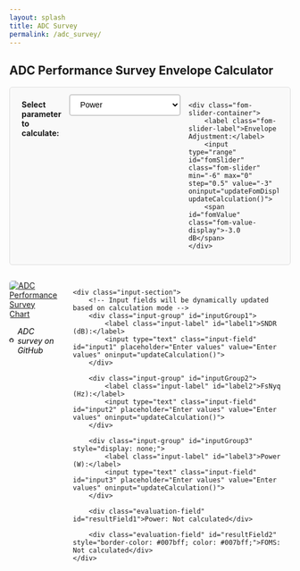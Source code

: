 ```yaml
---
layout: splash
title: ADC Survey
permalink: /adc_survey/
---
```


<style>
.survey-container {
    display: flex;
    align-items: flex-start;
    gap: 2em;
    margin: 2em 0;
}

.image-section {
    flex: 1;
    max-width: 50%;
}

.input-section {
    flex: 1;
    display: flex;
    flex-direction: column;
    gap: 0.75em;
    padding-left: 2em;
    max-width: 40%;
}

.input-field {
    padding: 0.8em;
    font-size: 1em;
    border: 2px solid #ccc;
    border-radius: 5px;
    width: 50%;
    box-sizing: border-box;
    margin-left: auto;
}

.input-field:focus {
    outline: none;
    border-color: #007acc;
}

.input-group {
    display: flex;
    flex-direction: row;
    align-items: center;
    gap: 1em;
    justify-content: space-between;
}

.input-label {
    font-weight: bold;
    font-size: 1em;
    color: #333;
    margin-bottom: 0;
    min-width: 120px;
    text-align: left;
    flex-shrink: 0;
}

.evaluation-field {
    padding: 0.8em;
    font-size: 1em;
    border: 2px solid #28a745;
    border-radius: 5px;
    width: 100%;
    box-sizing: border-box;
    background-color: #f8f9fa;
    font-weight: bold;
    color: #28a745;
    text-align: center;
    margin-top: 0.25em;
    margin-bottom: 0.25em;
}

.calc-selection {
    display: flex;
    flex-direction: row;
    gap: 1em;
    align-items: baseline;
    justify-content: space-between;
    margin-bottom: 1em;
    padding: 0.8em 1.5em;
    border: 1px solid #ddd;
    border-radius: 5px;
    background-color: #f9f9f9;
    width: 100%;
    box-sizing: border-box;
}

.calc-dropdown {
    padding: 0.6em 1em;
    font-size: 1em;
    border: 2px solid #ccc;
    border-radius: 5px;
    background-color: white;
    cursor: pointer;
    min-width: 200px;
    margin: 0;
    vertical-align: baseline;
}

.calc-dropdown:focus {
    outline: none;
    border-color: #007acc;
}

.fom-slider-container {
    display: flex;
    flex-direction: row;
    gap: 1em;
    align-items: baseline;
    margin: 0;
    margin-left: auto;
}

.fom-slider-label {
    font-weight: bold;
    font-size: 1em;
    color: #333;
    margin: 0;
    white-space: nowrap;
}

.fom-slider {
    width: 150px;
    height: 6px;
    border-radius: 3px;
    background: #ddd;
    outline: none;
    -webkit-appearance: none;
    appearance: none;
    cursor: pointer;
}

.fom-slider::-webkit-slider-thumb {
    appearance: none;
    width: 18px;
    height: 18px;
    border-radius: 50%;
    background: #007acc;
    cursor: pointer;
    border: 2px solid #fff;
    box-shadow: 0 2px 4px rgba(0,0,0,0.2);
}

.fom-slider::-moz-range-thumb {
    width: 18px;
    height: 18px;
    border-radius: 50%;
    background: #007acc;
    cursor: pointer;
    border: 2px solid #fff;
    box-shadow: 0 2px 4px rgba(0,0,0,0.2);
}

.fom-value-display {
    font-size: 0.9em;
    color: #666;
    margin: 0;
    min-width: 80px;
    width: 80px;
    text-align: center;
}
</style>

## ADC Performance Survey Envelope Calculator

<!-- Calculation Mode Selection - spans full width -->
<div class="calc-selection">
    <h4 style="margin: 0; vertical-align: baseline;">Select parameter to calculate:</h4>
    <select id="calcMode" class="calc-dropdown" onchange="updateCalculation()">
        <option value="power">Power</option>
        <option value="sndr">SNDR</option>
        <option value="fs">FsNyq</option>
    </select>
    
    <div class="fom-slider-container">
        <label class="fom-slider-label">Envelope Adjustment:</label>
        <input type="range" id="fomSlider" class="fom-slider" min="-6" max="0" step="0.5" value="-3" oninput="updateFomDisplay(); updateCalculation()">
        <span id="fomValue" class="fom-value-display">-3.0 dB</span>
    </div>
</div>

<div class="survey-container">
    <div class="image-section">
        <!-- Image with clickable link -->
        <a href="https://raw.githubusercontent.com/bmurmann/ADC-survey/refs/heads/main/plots/foms_plot.png" target="_blank">
            <img src="https://raw.githubusercontent.com/bmurmann/ADC-survey/refs/heads/main/plots/foms_plot.png" alt="ADC Performance Survey Chart" style="max-width: 100%; height: auto; border-radius: 5px;">
        </a>
        <p>
            <a href="https://github.com/bmurmann/ADC-survey" target="_blank" style="text-decoration: none; color: #000000ff; display: inline-flex; align-items: center; gap: 0.5em;">
                <svg width="16" height="16" viewBox="0 0 16 16" fill="currentColor" style="vertical-align: middle;">
                    <path d="M8 0C3.58 0 0 3.58 0 8c0 3.54 2.29 6.53 5.47 7.59.4.07.55-.17.55-.38 0-.19-.01-.82-.01-1.49-2.01.37-2.53-.49-2.69-.94-.09-.23-.48-.94-.82-1.13-.28-.15-.68-.52-.01-.53.63-.01 1.08.58 1.23.82.72 1.21 1.87.87 2.33.66.07-.52.28-.87.51-1.07-1.78-.2-3.64-.89-3.64-3.95 0-.87.31-1.59.82-2.15-.08-.2-.36-1.02.08-2.12 0 0 .67-.21 2.2.82.64-.18 1.32-.27 2-.27.68 0 1.36.09 2 .27 1.53-1.04 2.2-.82 2.2-.82.44 1.1.16 1.92.08 2.12.51.56.82 1.27.82 2.15 0 3.07-1.87 3.75-3.65 3.95.29.25.54.73.54 1.48 0 1.07-.01 1.93-.01 2.2 0 .21.15.46.55.38A8.013 8.013 0 0016 8c0-4.42-3.58-8-8-8z"/>
                </svg>
                <em>ADC survey on GitHub</em>
            </a>
        </p>
    </div>
    
    <div class="input-section">
        <!-- Input fields will be dynamically updated based on calculation mode -->
        <div class="input-group" id="inputGroup1">
            <label class="input-label" id="label1">SNDR (dB):</label>
            <input type="text" class="input-field" id="input1" placeholder="Enter values" value="Enter values" oninput="updateCalculation()">
        </div>
        
        <div class="input-group" id="inputGroup2">
            <label class="input-label" id="label2">FsNyq (Hz):</label>
            <input type="text" class="input-field" id="input2" placeholder="Enter values" value="Enter values" oninput="updateCalculation()">
        </div>
        
        <div class="input-group" id="inputGroup3" style="display: none;">
            <label class="input-label" id="label3">Power (W):</label>
            <input type="text" class="input-field" id="input3" placeholder="Enter values" value="Enter values" oninput="updateCalculation()">
        </div>
        
        <div class="evaluation-field" id="resultField1">Power: Not calculated</div>
        
        <div class="evaluation-field" id="resultField2" style="border-color: #007bff; color: #007bff;">FOMS: Not calculated</div>
    </div>
</div>

<script>
// Variable to store the JSON data as key-value pairs
let fomsData = {};

// Function to format numbers in engineering notation with units
function formatEngineering(num, unit = '') {
    if (num === 0) return "0" + unit;
    
    const absNum = Math.abs(num);
    const sign = num < 0 ? "-" : "";
    
    // Define the engineering prefixes
    const prefixes = [
        { value: 1e12, symbol: 'T' },
        { value: 1e9, symbol: 'G' },
        { value: 1e6, symbol: 'M' },
        { value: 1e3, symbol: 'k' },
        { value: 1, symbol: '' },
        { value: 1e-3, symbol: 'm' },
        { value: 1e-6, symbol: 'µ' },
        { value: 1e-9, symbol: 'n' },
        { value: 1e-12, symbol: 'p' },
        { value: 1e-15, symbol: 'f' }
    ];
    
    // Find the appropriate prefix
    for (let prefix of prefixes) {
        if (absNum >= prefix.value) {
            const scaledValue = absNum / prefix.value;
            const digits = scaledValue >= 100 ? 0 : scaledValue >= 10 ? 1 : 2;
            return sign + scaledValue.toFixed(digits) + ' ' + prefix.symbol + unit;
        }
    }
    
    // For very small numbers, use scientific notation
    return num.toExponential(2) + unit;
}

// Function to fetch JSON data from GitHub
async function fetchFomsData() {
    try {
        const response = await fetch('https://raw.githubusercontent.com/bmurmann/ADC-survey/main/plots/foms_plot.json');
        if (response.ok) {
            const jsonData = await response.json();
            fomsData = jsonData;
            console.log('FoMs JSON data loaded:', fomsData);
        } else {
            console.error('Failed to fetch FoMs data:', response.status);
            displayErrorMessage();
        }
    } catch (error) {
        console.error('Error fetching FoMs data:', error);
        displayErrorMessage();
    }
}

// Function to display error message
function displayErrorMessage() {
    const jsonDisplay = document.getElementById('jsonDisplay');
    if (jsonDisplay) {
        jsonDisplay.textContent = 'Failed to load FoMs JSON data. Please check your internet connection.';
        jsonDisplay.style.color = '#d32f2f';
    }
}

// Fetch JSON data when page loads
document.addEventListener('DOMContentLoaded', function() {
    fetchFomsData();
    
    // Initialize the interface for the default mode
    updateInterface();
    
    // Initialize FOM slider display
    updateFomDisplay();
    
    // Your existing input field logic
    const inputs = document.querySelectorAll('.input-field');
    inputs.forEach(input => {
        input.addEventListener('focus', function() {
            if (this.value === 'Enter values') {
                this.value = '';
            }
        });
        
        input.addEventListener('blur', function() {
            if (this.value === '') {
                this.value = 'Enter values';
                updateCalculation();
            }
        });
    });
});

function updateFomDisplay() {
    const slider = document.getElementById('fomSlider');
    const display = document.getElementById('fomValue');
    const value = parseFloat(slider.value);
    display.textContent = `${value.toFixed(1)} dB`;
}

function updateInterface() {
    const modes = {
        power: { groups: [1,2], labels: ['SNDR (dB):', 'FsNyq (Hz):'], result: 'Power' },
        sndr: { groups: [2,3], labels: [,'FsNyq (Hz):', 'Power (W):'], result: 'SNDR' },
        fs: { groups: [1,3], labels: ['SNDR (dB):',, 'Power (W):'], result: 'FsNyq' }
    };
    
    const mode = modes[document.getElementById('calcMode').value];
    [1,2,3].forEach(i => document.getElementById(`inputGroup${i}`).style.display = 'none');
    mode.groups.forEach(i => {
        document.getElementById(`inputGroup${i}`).style.display = 'flex';
        if(mode.labels[i-1]) document.getElementById(`label${i}`).textContent = mode.labels[i-1];
    });
    document.getElementById('resultField1').textContent = `${mode.result}: Not calculated`;
    document.getElementById('resultField2').textContent = 'FOMS: Not calculated';
}

function updateCalculation() {
    updateInterface();
    
    const getVal = (id) => {
        const val = document.getElementById(id).value;
        return isNaN(parseFloat(val)) || val === "Enter values" ? 0 : parseFloat(val);
    };
    
    const setResult = (text1, text2) => {
        document.getElementById('resultField1').textContent = text1;
        document.getElementById('resultField2').textContent = text2;
    };
    
    const mode = document.getElementById('calcMode').value;
    const [sndr, fsNyq, power] = [getVal('input1'), getVal('input2'), getVal('input3')];
    const fomAdjustment = parseFloat(document.getElementById('fomSlider').value);
    
    if (!isFomsDataReady()) return setResult(`${mode === 'power' ? 'Power' : mode === 'sndr' ? 'SNDR' : 'FsNyq'}: Waiting for data...`, 'FOMS: Waiting for data...');
    
    const { f_corner: fCorner, foms_db_asymp: fomsDbAsymp } = fomsData;
    
    if (mode === 'power') {
        if (!areInputsValid(sndr, fsNyq)) return setResult('Power: Invalid inputs (SNDR and FsNyq must be > 0)', 'FOMS: Invalid inputs');
        const foms = calculateFOMS(fsNyq, fCorner, fomsDbAsymp, fomAdjustment);
        const result = fsNyq / 2 / Math.pow(10, (foms - sndr) / 10);
        setResult(`Power: ${formatEngineering(result, 'W')}`, `FOMS: ${foms.toFixed(2)} dB`);
        document.getElementById('input3').value = result.toString();
    } else if (mode === 'sndr') {
        if (fsNyq <= 0 || power <= 0) return setResult('SNDR: Invalid inputs (FsNyq and Power must be > 0)', 'FOMS: Invalid inputs');
        const foms = calculateFOMS(fsNyq, fCorner, fomsDbAsymp, fomAdjustment);
        const result = foms - 10 * Math.log10(fsNyq / 2 / power);
        setResult(`SNDR: ${result.toFixed(2)} dB`, `FOMS: ${foms.toFixed(2)} dB`);
        document.getElementById('input1').value = result.toString();
    } else { // fs mode
        if (!areInputsValid(sndr, 1, power)) return setResult('FsNyq: Invalid inputs (SNDR and Power must be > 0)', 'FOMS: Invalid inputs');
        let result = 2 * power * Math.pow(10, (fomsDbAsymp - sndr) / 10);
        for (let i = 0; i < 20; i++) {
            const f = calculateFOMS(result, fCorner, fomsDbAsymp, fomAdjustment) - sndr - 10 * Math.log10(result / 2 / power);
            const df = -10 / Math.LN10 * result / (Math.pow(fCorner, 2) + Math.pow(result, 2)) - 10 / Math.LN10 / result;
            if (Math.abs(f) < 1e-12 || Math.abs(df) < 1e-15) break;
            const newResult = result - f / df;
            result = newResult > 0 ? newResult : result / 2;
        }
        const foms = calculateFOMS(result, fCorner, fomsDbAsymp, fomAdjustment);
        setResult(`FsNyq: ${formatEngineering(result, 'Hz')}`, `FOMS: ${foms.toFixed(2)} dB`);
        document.getElementById('input2').value = result.toString();
    }
}

// Helper functions
const calculateFOMS = (fsNyq, fCorner, fomsDbAsymp, fomAdjustment = 0) => fomsDbAsymp - 10 * Math.log10(Math.pow(1 + Math.pow(fsNyq / fCorner, 2), 1/2)) + fomAdjustment;
const areInputsValid = (sndr, fsNyquist, power = null) => sndr > 0 && fsNyquist > 0 && (power === null || power > 0);
const isFomsDataReady = () => Object.keys(fomsData).length > 0 && fomsData["foms_db_asymp"] && fomsData["f_corner"];
</script>